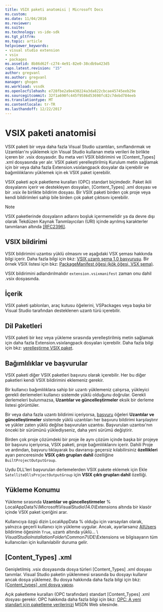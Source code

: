 ```yaml
---
title: VSIX paketi anatomisi | Microsoft Docs
ms.custom: 
ms.date: 11/04/2016
ms.reviewer: 
ms.suite: 
ms.technology: vs-ide-sdk
ms.tgt_pltfrm: 
ms.topic: article
helpviewer_keywords:
- visual studio extension
- vsix
- packages
ms.assetid: 8b86d62f-c274-4e91-82e0-38cdb9a423d5
caps.latest.revision: "15"
author: gregvanl
ms.author: gregvanl
manager: ghogen
ms.workload: vssdk
ms.openlocfilehash: e728fbe2a9e430224a3da822cbcae45745eeb29e
ms.sourcegitcommit: 32f1a690fc445f9586d53698fc82c7debd784eeb
ms.translationtype: MT
ms.contentlocale: tr-TR
ms.lasthandoff: 12/22/2017
---
```

# <a name="anatomy-of-a-vsix-package"></a>VSIX paketi anatomisi
VSIX paketi bir veya daha fazla Visual Studio uzantıları, sınıflandırmak ve Uzantıları'nı yüklemek için Visual Studio kullanan meta verileri ile birlikte içeren bir .vsix dosyasıdır. Bu meta veri VSIX bildirimini ve [Content_Types] .xml dosyasında yer alır. VSIX paketi yerelleştirilmiş Kurulum metin sağlamak için bir veya daha fazla Extension.vsixlangpack dosyalar da içerebilir ve bağımlılıklarını yüklemek için ek VSIX paket içerebilir.  
  
 VSIX paketi açık paketleme kuralları (OPC) standart biçimdedir. Paket ikili dosyalarını içerir ve destekleyen dosyaları, [Content_Types] .xml dosyası ve bir .vsix ile birlikte bildirim dosyası. Bir VSIX paketi birden çok proje veya kendi bildirimleri sahip bile birden çok paket çıktısını içerebilir.  
  
> [!NOTE]
>  VSIX paketlerinde dosyaların adlarını boşluk içermemelidir ya da devre dışı olarak Tekdüzen Kaynak Tanımlayıcıları (URI) içinde ayrılmış karakterler tanımlanan altında [ \[RFC2396\]](http://go.microsoft.com/fwlink/?LinkId=90339).  
  
## <a name="the-vsix-manifest"></a>VSIX bildirimi  
 VSIX bildirimini uzantısı yüklü olmasını ve aşağıdaki VSX şeması hakkında bilgi içerir. Daha fazla bilgi için bkz: [VSIX uzantı şema 1.0 başvurusu](http://msdn.microsoft.com/en-us/76e410ec-b1fb-4652-ac98-4a4c52e09a2b). Bir örnek VSIX listesi için bkz: [PackageManifest öğesi (kök öğesi, VSX şema)](http://msdn.microsoft.com/en-us/f8ae42ba-775a-4d2b-976a-f556e147f187).  
  
 VSIX bildirimini adlandırılmalıdır `extension.vsixmanifest` zaman onu dahil .vsix dosyasında.  
  
## <a name="the-content"></a>İçerik  
 VSIX paketi şablonları, araç kutusu öğelerini, VSPackages veya başka bir Visual Studio tarafından desteklenen uzantı türü içerebilir.  
  
## <a name="language-packs"></a>Dil Paketleri  
 VSIX paketi bir kez veya yükleme sırasında yerelleştirilmiş metin sağlamak için daha fazla Extension.vsixlangpack dosyaları içerebilir. Daha fazla bilgi için bkz: [yerelleştirme VSIX paket](../extensibility/localizing-vsix-packages.md).  
  
## <a name="dependencies-and-references"></a>Bağımlılıklar ve başvurular  
 VSIX paketi diğer VSIX paketleri başvuru olarak içerebilir. Her bu diğer paketleri kendi VSIX bildirimini eklemeniz gerekir.  
  
 Bir kullanıcı bağımlılıklara sahip bir uzantı yüklemeniz çalışırsa, yükleyici gerekli derlemeleri kullanıcı sistemde yüklü olduğunu doğrular. Gerekli derlemeleri bulunmazsa, **Uzantılar ve güncelleştirmeler** eksik bir derleme listesi görüntüler.  
  
 Bir veya daha fazla uzantı bildirimi içeriyorsa, [başvuru](http://msdn.microsoft.com/en-us/32c52934-e81e-4b53-8cb6-4df45ef7bfa8) öğeleri **Uzantılar ve güncelleştirmeler** sistemde yüklü uzantıları her başvuru bildirimi karşılaştırır ve yükler zaten yüklü değilse başvurulan uzantısı. Başvurulan uzantısı'nın önceki bir sürümünü yüklediyseniz, daha yeni sürümü değiştirir.  
  
 Birden çok proje çözümdeki bir proje ile aynı çözüm içinde başka bir projeye bir başvuru içeriyorsa, VSIX paketi, proje bağımlılıklarını içerir. Dahili Proje ve ardından, başvuru tıklayarak bu davranışı geçersiz kılabilirsiniz **özellikleri** ayarı penceresinde **VSIX çıktı grupları dahil** özelliğine `BuiltProjectOutputGroup`.  
  
 Uydu DLL'leri başvurulan derlemelerden VSIX pakete eklemek için Ekle `SatelliteDllsProjectOutputGroup` için **VSIX çıktı grupları dahil** özelliği.  
  
## <a name="installation-location"></a>Yükleme Konumu  
 Yükleme sırasında **Uzantılar ve güncelleştirmeler** % LocalAppData%\Microsoft\VisualStudio\14.0\Extensions altında bir klasör içinde VSIX paket içeriğini arar.  
  
 Kullanıcıya özgü dizin LocalAppData % olduğu için varsayılan olarak, yalnızca geçerli kullanıcı için yükleme uygular. Ancak, ayarlarsanız [AllUsers](http://msdn.microsoft.com/en-us/ac817f50-3276-4ddb-b467-8bbb1432455b) bildirime öğesinin `True`, uzantı altında yüklü... \\ *VisualStudioInstallationFolder*\Common7\IDE\Extensions ve bilgisayarın tüm kullanıcıları için kullanılabilir duruma gelir.  
  
## <a name="contenttypesxml"></a>[Content_Types] .xml  
 Genişletilmiş .vsix dosyasında dosya türleri [Content_Types] .xml dosyası tanımlar. Visual Studio paketin yüklenmesi sırasında bu dosyayı kullanır ancak dosya yüklemez. Bu dosya hakkında daha fazla bilgi için bkz: [[Content_types] .xml dosya yapısı](the-structure-of-the-content-types-dot-xml-file.md).  
  
 Açık paketleme kuralları (OPC tarafından) standart [Content_Types] .xml dosyası gerekir. OPC hakkında daha fazla bilgi için bkz: [OPC: A yeni standart için paketleme verilerinizi](http://go.microsoft.com/fwlink/?LinkID=148207) MSDN Web sitesinde.
